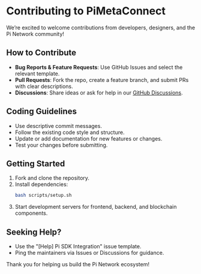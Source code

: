 # Contributing to PiMetaConnect

We’re excited to welcome contributions from developers, designers, and the Pi Network community!

## How to Contribute

- **Bug Reports & Feature Requests**: Use GitHub Issues and select the relevant template.
- **Pull Requests**: Fork the repo, create a feature branch, and submit PRs with clear descriptions.
- **Discussions**: Share ideas or ask for help in our [GitHub Discussions](https://github.com/Ze0ro99/PiMetaConnect/discussions).

## Coding Guidelines

- Use descriptive commit messages.
- Follow the existing code style and structure.
- Update or add documentation for new features or changes.
- Test your changes before submitting.

## Getting Started

1. Fork and clone the repository.
2. Install dependencies:
    ```sh
    bash scripts/setup.sh
    ```
3. Start development servers for frontend, backend, and blockchain components.

## Seeking Help?

- Use the "[Help] Pi SDK Integration" issue template.
- Ping the maintainers via Issues or Discussions for guidance.

Thank you for helping us build the Pi Network ecosystem!
